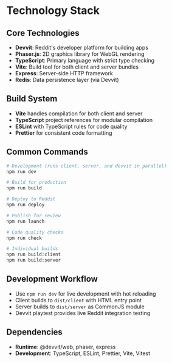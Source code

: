 # Technology Stack

## Core Technologies

- **Devvit**: Reddit's developer platform for building apps
- **Phaser.js**: 2D graphics library for WebGL rendering
- **TypeScript**: Primary language with strict type checking
- **Vite**: Build tool for both client and server bundles
- **Express**: Server-side HTTP framework
- **Redis**: Data persistence layer (via Devvit)

## Build System

- **Vite** handles compilation for both client and server
- **TypeScript** project references for modular compilation
- **ESLint** with TypeScript rules for code quality
- **Prettier** for consistent code formatting

## Common Commands

```bash
# Development (runs client, server, and devvit in parallel)
npm run dev

# Build for production
npm run build

# Deploy to Reddit
npm run deploy

# Publish for review
npm run launch

# Code quality checks
npm run check

# Individual builds
npm run build:client
npm run build:server
```

## Development Workflow

- Use `npm run dev` for live development with hot reloading
- Client builds to `dist/client` with HTML entry point
- Server builds to `dist/server` as CommonJS module
- Devvit playtest provides live Reddit integration testing

## Dependencies

- **Runtime**: @devvit/web, phaser, express
- **Development**: TypeScript, ESLint, Prettier, Vite, Vitest